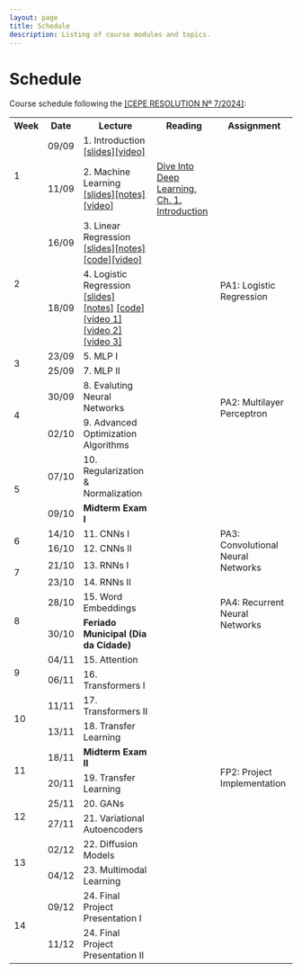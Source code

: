 ```yaml
---
layout: page
title: Schedule
description: Listing of course modules and topics.
---
```


# Schedule

Course schedule following the [[CEPE RESOLUTION Nº 7/2024]](https://www2.dti.ufv.br/noticias/files/anexos/1719953979.pdf):

<!-- {% for module in site.modules %}
{{ module }}
{% endfor %} -->

<table>
  <tr>
    <th>Week</th>
    <th>Date</th>
    <th>Lecture</th>
    <th>Reading</th>
    <th>Assignment</th>
  </tr>

  <!-- Semana 1 -->
  <tr>
    <td rowspan="2">1</td>
    <td>09/09</td>
    <td>1. Introduction<br><a href="{{ 'assets/slides/L01-introduction.pdf' | relative_url }}">[slides]</a><a href="https://youtu.be/77FNyBwjdV8">[video]</a></td>
    <td></td>
    <td></td>
  </tr>
  <tr>
    <td>11/09</td>
    <td>2. Machine Learning<br><a href="{{ 'assets/slides/L02-machine-learning.pdf' | relative_url }}">[slides]</a><a href="{{ 'assets/notes/L02-machine-learning.pdf' | relative_url }}">[notes]</a><a href="https://youtu.be/8iulB8B1iKE">[video]</a></td>
    <td><a href="https://d2l.ai/chapter_introduction/index.html">Dive Into Deep Learning, Ch. 1. Introduction</a></td>
    <td></td>
  </tr>

  <!-- Semana 2 -->
  <tr>
    <td rowspan="2">2</td>
    <td>16/09</td>
    <td>3. Linear Regression<br><a href="{{ 'assets/slides/L03-linear-regression.pdf' | relative_url }}">[slides]</a><a href="{{ 'assets/notes/L03-linear-regression.pdf' | relative_url }}">[notes]</a><a href="https://colab.research.google.com/drive/1wBSS1M9A3BqGwxSjmsSpLtGGwDCD5Ayh?usp=sharing">[code]</a><a href="https://youtu.be/nUIU4UUNWVk">[video]</a></td>
    <td></td>
    <td rowspan="3">PA1: Logistic Regression</td>
  </tr>
  <tr>
    <td>18/09</td>
    <td>4. Logistic Regression<br>
      <a href="{{ 'assets/slides/L04-logistic-regression.pdf' | relative_url }}">[slides]</a>
      <a href="{{ '#' | relative_url }}">[notes]</a>
      <a href="{{ 'https://colab.research.google.com/drive/1T9WFg3Du6kRLNcpyVmOMDzsVVHtxm9A_?usp=sharing' | relative_url }}">[code]</a>
      <a href="{{ 'https://youtu.be/dcDRi5LbbeE' | relative_url }}">[video 1]</a>
      <a href="{{ 'https://youtu.be/w8ANvqkW31g' | relative_url }}">[video 2]</a>
      <a href="{{ 'https://youtu.be/czXVeuhkjV8' | relative_url }}">[video 3]</a></td>
    <td></td>
  </tr>

  <!-- Semana 3 -->
  <tr>
    <td rowspan="2">3</td>
    <td>23/09</td>
    <td>5. MLP I</td>
    <td></td>
  </tr>
  <tr>
    <td>25/09</td>
    <td>7. MLP II</td>
    <td></td>
    <td rowspan="3">PA2: Multilayer Perceptron</td>
  </tr>

  <!-- Semana 5 -->
  <tr>
    <td rowspan="2">4</td>
    <td>30/09</td>
    <td>8. Evaluting Neural Networks</td>
    <td></td>
  </tr>
  <tr>
    <td>02/10</td>
    <td>9. Advanced Optimization Algorithms</td>
    <td></td>
  </tr>

  <!-- Semana 6 -->
  <tr>
    <td rowspan="2">5</td>
    <td>07/10</td>
    <td>10. Regularization & Normalization</td>
    <td></td>
    <td></td>
  </tr>
  <tr>
    <td>09/10</td>
    <td><b>Midterm Exam I</b></td>
    <td></td>
    <td></td>
  </tr>

  <!-- Semana 7 -->
  <tr>
    <td rowspan="2">6</td>
    <td>14/10</td>
    <td>11. CNNs I</td>
    <td></td>
    <td rowspan="3">PA3: Convolutional Neural Networks</td>
  </tr>
  <tr>
    <td>16/10</td>
    <td>12. CNNs II</td>
    <td></td>
  </tr>

  <!-- Semana 8 -->
  <tr>
    <td rowspan="2">7</td>
    <td>21/10</td>
    <td>13. RNNs I</td>
    <td></td>
  </tr>
  <tr>
    <td>23/10</td>
    <td>14. RNNs II</td>
    <td></td>
    <td rowspan="3">PA4: Recurrent Neural Networks</td>
  </tr>  

  <!-- Semana 9 -->
  <tr>
    <td rowspan="2">8</td>
    <td>28/10</td>
    <td>15. Word Embeddings</td>
    <td></td>
  </tr>
  <tr>
    <td>30/10</td>
    <td><b>Feriado Municipal (Dia da Cidade)</b></td>
    <td></td> 
  </tr>  

  <!-- Semana 10 -->
  <tr>
    <td rowspan="2">9</td>
    <td>04/11</td>
    <td>15. Attention</td>
    <td></td>
    <td></td>
  </tr>
  <tr>
    <td>06/11</td>
    <td>16. Transformers I</td>
    <td></td>
    <td rowspan="9">FP2: Project Implementation</td>
  </tr>  

  <!-- Semana 11 -->
  <tr>
    <td rowspan="2">10</td>
    <td>11/11</td>
    <td>17. Transformers II</td>
    <td></td>
  </tr>
  <tr>
    <td>13/11</td>
    <td>18. Transfer Learning</td>
    <td></td>
  </tr>  

  <!-- Semana 12 -->
  <tr>
    <td rowspan="2">11</td>
    <td>18/11</td>
    <td><b>Midterm Exam II</b></td>
    <td></td>
  </tr>
  <tr>
    <td>20/11</td>
    <td>19. Transfer Learning</td>
    <td></td>
  </tr>  

  <!-- Semana 13 -->
  <tr>
    <td rowspan="2">12</td>
    <td>25/11</td>
    <td>20. GANs</td>
    <td></td>
  </tr>
  <tr>
    <td>27/11</td>
    <td>21. Variational Autoencoders</td>
    <td></td>
  </tr>  

  <!-- Semana 14 -->
  <tr>
    <td rowspan="2">13</td>
    <td>02/12</td>
    <td>22. Diffusion Models</td>
    <td></td>
  </tr>
  <tr>
    <td>04/12</td>
    <td>23. Multimodal Learning</td>
    <td></td>
  </tr>  

  <!-- Semana 15 -->
  <tr>
    <td rowspan="2">14</td>
    <td>09/12</td>
    <td>24. Final Project Presentation I</td>
    <td></td>
    <td></td>
  </tr>
  <tr>
    <td>11/12</td>
    <td>24. Final Project Presentation II</td>
    <td></td>
    <td></td>
  </tr>  

</table>
